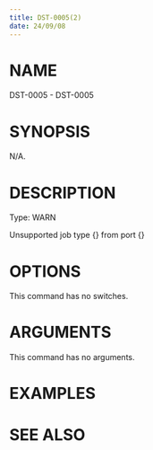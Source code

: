 ```yaml
---
title: DST-0005(2)
date: 24/09/08
---
```


# NAME

DST-0005 - DST-0005

# SYNOPSIS

N/A.

# DESCRIPTION

Type: WARN

Unsupported job type {} from port {}

# OPTIONS

This command has no switches.

# ARGUMENTS

This command has no arguments.

# EXAMPLES

# SEE ALSO
